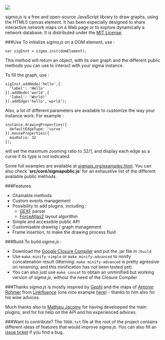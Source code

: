 <img src="http://sigmajs.org/img/sigmajs.png"></img>

*sigma.js* is a free and open-source JavaScript library to draw graphs, using the HTML5 canvas element. It has been especially designed to share interactive network maps on a Web page or to explore dynamically a network database. It is distributed under the [MIT License](https://github.com/jacomyal/sigma.js/blob/master/LICENSE.txt).

###Use
To initialize *sigma.js* on a DOM element, use :

    var sigInst = sigma.init(domElement);

This method will return an object, with its own graph and the different public methods you can use to interact with your sigma instance.

To fill the graph, use :

    sigInst.addNode('hello',{
      'label': 'Hello'
    }).addNode('world',{
      'label': 'World!'
    }).addEdge('hello','world');

Also, a lot of different parameters are available to customize the way your instance work. For example :

    instance.drawingProperties({
      defaultEdgeType: 'curve'
    }).mouseProperties({
      maxRatio: 32
    });

will set the maximum zooming ratio to 32/1, and display each edge as a curve if its type is not indicated.

Some full examples are available at [sigmajs.org/examples.html](http://sigmajs.org/examples.html). You can also check '**src/core/sigmapublic.js**' for an exhaustive list of the different available public methods.

###Features
* Chainable methods
* Custom events management
* Possibility to add plugins, including :
    * [GEXF](http://gexf.net/format/) parser
    * [ForceAtlas2](https://gephi.org/2011/forceatlas2-the-new-version-of-our-home-brew-layout/) layout algorithm
* Simple and accessible public API
* Customisable drawing / graph management
* Frame insertion, to make the drawing process fluid

###Build
To build *sigma.js* :

* Download the [Google Closure Compiler](http://code.google.com/closure/compiler/) and put the .jar file in `/build`
* Use `make minify-simple` or `make minify-advanced` to minify concatenation result (*Warning*: `make minify-advanced` is pretty agressive on renaming, and this minification has not been tested yet).
* You can also just use `make concat` to obtain an unminified but working version of *sigma.js*, without the need of the Closure Compiler

###Thanks
*sigma.js* is mostly inspired by [Gephi](http://gephi.org) and the maps of [Antonin Rohmer](http://antonin.rohmer.free.fr/) from [Linkfluence](http://labs.linkfluence.net) (one nice example [here](http://www.guardian.co.uk/news/datablog/interactive/2011/sep/07/norway-breivik-manifesto-mapped)) - thanks to him also for his wise advices.

Much thanks also to [Mathieu Jacomy](http://www.medialab.sciences-po.fr/fr/team/mathieu-jacomy/) for having developped the main plugins, and for his help on the API and his experienced advices.

###Want to contribute?
The `TODO.txt` file at the root of the project contains different ideas of features that would improve *sigma.js*. You can also fill an [issue ticket](http://github.com/jacomyal/sigma.js/issues) if you find a bug.